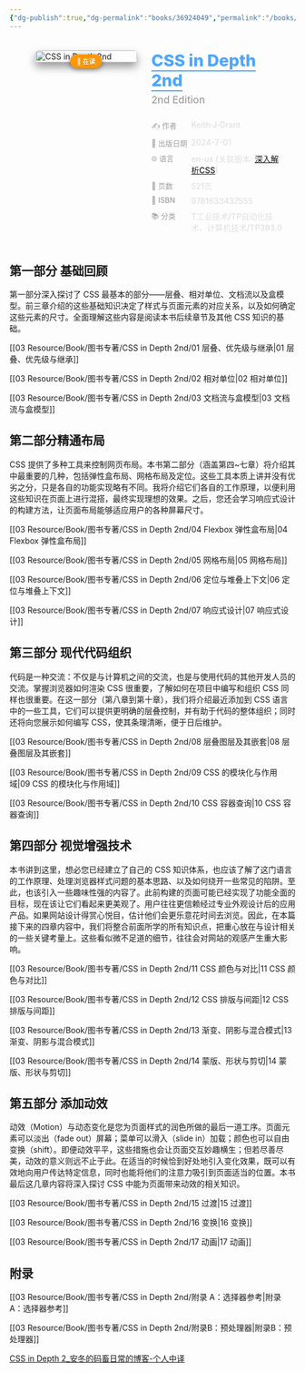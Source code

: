 ```yaml
---
{"dg-publish":true,"dg-permalink":"books/36924049","permalink":"/books/36924049/","title":"CSS in Depth 2nd","metatags":{"description":"To create web designs that delight, entertain, and impress your users, you need to know CSS in depth!Go beyond the basics of CSS and discover web design techniques that range from clever to mind-blowing! This totally revised new edition of CSS in Depth expands your CSS skills with the patterns, layouts, and methods you need to deliver truly beautiful front ends.In CSS in Depth, Second Edition you will learn how to:- Create a web page with layout methods- Develop essential website components, like dropdown menus and modal dialog boxes- Make your website fully responsive across devices- Organize your CSS for easy future maintenance- Implement designer mockups with attention to detail- Use animations to guide user focus- Avoid common CSS pitfallsCSS in Depth has given thousands of web developers the tools and the inspiration to make sites that really pop. This second edition is packed with the latest best practices, new CSS language features, and essential advice on how to organize and maintain your CSS codebase.about the bookCSS in Depth, Second Edition deep dives into the CSS techniques used by the world’s most skilled web developers. It builds an in-depth understanding of how CSS works the way it does, with a laser focus on essential topics like vertical centering, margin collapsing, and positioning. Inside, you’ll learn how to build and organize a modular CSS codebase so that it’s easy to understand, maintain, and reuse.This new edition is fully revised to cover the latest additions to the CSS standard, such as cascade layers, logical properties, new color functions, subgrid, and container queries. Bottom line: this book will make you a better web designer and your apps will look fantastic!Keith J. Grant is a Principal Software Engineer at Red Hat, where he works on front-end code for the Ansible Controller web application using JavaScript and CSS.","og:site_name":"DavonOs","og:title":"CSS in Depth 2nd","og:type":"book","og:url":"https://zuji.eu.org/books/36924049","og:image":"https://images.manning.com/360/480/resize/book/f/235f14b-90f6-43b8-8abd-62bc945d1624/Grant-2ed-HI.png","og:image:width":"50","og:image:alt":"bookcover"},"tags":["program/css"]}
---
```



<span><span></span></span><div class="book-info-container" style="display: flex; gap: 25px; align-items: flex-start;padding: 20px; border-radius: 12px;"><span></span><div class="cover-col" style="flex: 0 0 180px; position: relative;"><span></span><img src="https://images.manning.com/360/480/resize/book/f/235f14b-90f6-43b8-8abd-62bc945d1624/Grant-2ed-HI.png" style="width: 100%; border-radius: 6px;box-shadow: 0 8px 15px rgba(0,0,0,0.4);" alt="CSS in Depth 2nd"><div style="position: absolute; bottom: -10px; left: 50%; transform: translateX(-50%);background: #ff9800;color: #fff; padding: 4px 12px;border-radius: 20px; font-size: 0.8em; font-weight: bold;white-space: nowrap; box-shadow: 0 2px 8px rgba(0,0,0,0.5); z-index: 1;text-shadow: 0 1px 1px rgba(0,0,0,0.3);"><span>📖 在读</span></div></div><div class="info-col" style="flex: 1; min-width: 0;"><span></span><div style="margin-bottom: 15px;"><span></span><h1 style="font-size: 1.8rem; font-weight: 800;margin: 0 0 5px 0;color: #e0e0e0;"><span></span><a href="https://book.douban.com/subject/36924049/" target="_blank" style="color: #4da6ff; text-decoration: none;border-bottom: 2px solid #4da6ff;"><span>CSS in Depth 2nd</span></a></h1><div style="font-size: 1.1rem;color: #a0a0a0;font-weight: 500;line-height: 1.4;margin-top: 0;"><span>2nd Edition</span></div></div><div style="width: 100%;margin-top: 15px;display: flex;flex-direction: column;gap: 8px;"><span></span><div class="info-row" style="display: flex;align-items: flex-start;"><span></span><div style="width: 30%;color: #a0a0a0;font-weight: 500;font-size: 0.92em;"><span>✍️ 作者</span></div><div style="flex: 1;font-weight: 500;color: #e0e0e0;"><span>Keith·J·Grant</span></div></div><div class="info-row" style="display: flex;align-items: flex-start;"><span></span><div style="width: 30%;color: #a0a0a0;font-weight: 500;font-size: 0.92em;"><span>📅 出版日期</span></div><div style="flex: 1;font-weight: 500;color: #e0e0e0;">2024-7-01</div></div><div class="info-row" style="display: flex;align-items: flex-start;"><span></span><div style="width: 30%;color: #a0a0a0;font-weight: 500;font-size: 0.92em;"><span>🌐 语言</span></div><div style="flex: 1;font-weight: 500;color: #e0e0e0;"><span>en-us (关联版本: <a data-href="深入解析CSS" href="深入解析CSS" class="internal-link" target="_blank" rel="noopener nofollow">深入解析CSS</a>)</span></div></div><div class="info-row" style="display: flex;align-items: flex-start;"><span></span><div style="width: 30%;color: #a0a0a0;font-weight: 500;font-size: 0.92em;"><span>📄 页数</span></div><div style="flex: 1;font-weight: 500;color: #e0e0e0;"><span>521页</span></div></div><div class="info-row" style="display: flex;align-items: flex-start;"><span></span><div style="width: 30%;color: #a0a0a0;font-weight: 500;font-size: 0.92em;"><span>🔢 ISBN</span></div><div style="flex: 1;font-weight: 500;color: #e0e0e0;"><span>9781633437555</span></div></div><div class="info-row" style="display: flex;align-items: flex-start;"><span></span><div style="width: 30%;color: #a0a0a0;font-weight: 500;font-size: 0.92em;"><span>📚 分类</span></div><div style="flex: 1;font-weight: 500;color: #e0e0e0;"><span>T工业技术/TP自动化技术、计算机技术/TP393.0</span></div></div></div></div></div>
## 第一部分 基础回顾

第一部分深入探讨了 CSS 最基本的部分——层叠、相对单位、文档流以及盒模型。前三章介绍的这些基础知识决定了样式与页面元素的对应关系，以及如何确定这些元素的尺寸。全面理解这些内容是阅读本书后续章节及其他 CSS 知识的基础。

[[03 Resource/Book/图书专著/CSS in Depth 2nd/01 层叠、优先级与继承\|01 层叠、优先级与继承]]

[[03 Resource/Book/图书专著/CSS in Depth 2nd/02 相对单位\|02 相对单位]]

[[03 Resource/Book/图书专著/CSS in Depth 2nd/03 文档流与盒模型\|03 文档流与盒模型]]
## 第二部分精通布局

CSS 提供了多种工具来控制网页布局。本书第二部分（涵盖第四~七章）将介绍其中最重要的几种，包括弹性盒布局、网格布局及定位。这些工具本质上讲并没有优劣之分，只是各自的功能实现略有不同。我将介绍它们各自的工作原理，以便利用这些知识在页面上进行混搭，最终实现理想的效果。之后，您还会学习响应式设计的构建方法，让页面布局能够适应用户的各种屏幕尺寸。

[[03 Resource/Book/图书专著/CSS in Depth 2nd/04 Flexbox 弹性盒布局\|04 Flexbox 弹性盒布局]]

[[03 Resource/Book/图书专著/CSS in Depth 2nd/05 网格布局\|05 网格布局]]

[[03 Resource/Book/图书专著/CSS in Depth 2nd/06 定位与堆叠上下文\|06 定位与堆叠上下文]]

[[03 Resource/Book/图书专著/CSS in Depth 2nd/07 响应式设计\|07 响应式设计]]

## 第三部分 现代代码组织

代码是一种交流：不仅是与计算机之间的交流，也是与使用代码的其他开发人员的交流。掌握浏览器如何渲染 CSS 很重要，了解如何在项目中编写和组织 CSS 同样也很重要。在这一部分（第八章到第十章），我们将介绍最近添加到 CSS 语言中的一些工具，它们可以提供更明确的层叠控制，并有助于代码的整体组织；同时还将向您展示如何编写 CSS，使其条理清晰，便于日后维护。

[[03 Resource/Book/图书专著/CSS in Depth 2nd/08 层叠图层及其嵌套\|08 层叠图层及其嵌套]]

[[03 Resource/Book/图书专著/CSS in Depth 2nd/09 CSS 的模块化与作用域\|09 CSS 的模块化与作用域]]

[[03 Resource/Book/图书专著/CSS in Depth 2nd/10 CSS 容器查询\|10 CSS 容器查询]]

## 第四部分 视觉增强技术

本书讲到这里，想必您已经建立了自己的 CSS 知识体系，也应该了解了这门语言的工作原理、处理浏览器样式问题的基本思路、以及如何绕开一些常见的陷阱。至此，也该引入一些趣味性强的内容了。此前构建的页面可能已经实现了功能全面的目标，现在该让它们看起来更美观了。用户往往更信赖经过专业外观设计后的应用产品。如果网站设计得赏心悦目，估计他们会更乐意花时间去浏览。因此，在本篇接下来的四章内容中，我们将整合前面所学的所有知识点，把重心放在与设计相关的一些关键考量上。这些看似微不足道的细节，往往会对网站的观感产生重大影响。

[[03 Resource/Book/图书专著/CSS in Depth 2nd/11 CSS 颜色与对比\|11 CSS 颜色与对比]]

[[03 Resource/Book/图书专著/CSS in Depth 2nd/12 CSS 排版与间距\|12 CSS 排版与间距]]

[[03 Resource/Book/图书专著/CSS in Depth 2nd/13 渐变、阴影与混合模式\|13 渐变、阴影与混合模式]]

[[03 Resource/Book/图书专著/CSS in Depth 2nd/14 蒙版、形状与剪切\|14 蒙版、形状与剪切]]

## 第五部分 添加动效

动效（Motion）与动态变化是您为页面样式的润色所做的最后一道工序。页面元素可以淡出（fade out）屏幕；菜单可以滑入（slide in）加载；颜色也可以自由变换（shift）。即便动效平平，这些措施也会让页面交互妙趣横生；但若尽善尽美，动效的意义则远不止于此。在适当的时候恰到好处地引入变化效果，既可以有效地向用户传达特定信息，同时也能将他们的注意力吸引到页面适当的位置。本书最后这几章内容将深入探讨 CSS 中能为页面带来动效的相关知识。

[[03 Resource/Book/图书专著/CSS in Depth 2nd/15 过渡\|15 过渡]]

[[03 Resource/Book/图书专著/CSS in Depth 2nd/16 变换\|16 变换]]

[[03 Resource/Book/图书专著/CSS in Depth 2nd/17 动画\|17 动画]]

## 附录
[[03 Resource/Book/图书专著/CSS in Depth 2nd/附录 A：选择器参考\|附录 A：选择器参考]]

[[03 Resource/Book/图书专著/CSS in Depth 2nd/附录B：预处理器\|附录B：预处理器]]

[CSS in Depth 2_安冬的码畜日常的博客-个人中译](https://blog.csdn.net/frgod/category_12700842_3.html?orderBy=1)